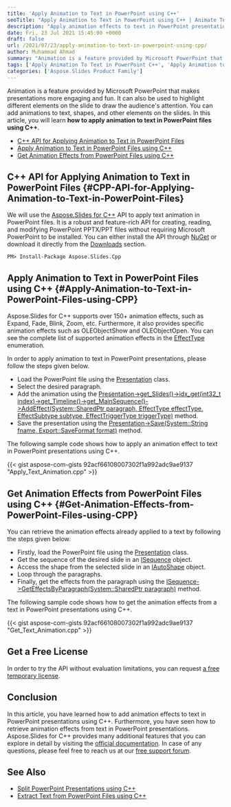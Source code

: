 ```yaml
---
title: 'Apply Animation to Text in PowerPoint using C++'
seoTitle: "Apply Animation to Text in PowerPoint using C++ | Animate Text in Slides"
description: "Apply animation effects to text in PowerPoint presentations using C++. You can also retrieve the animations already applied to the text."
date: Fri, 23 Jul 2021 15:45:00 +0000
draft: false
url: /2021/07/23/apply-animation-to-text-in-powerpoint-using-cpp/
author: Muhammad Ahmad
summary: "Animation is a feature provided by Microsoft PowerPoint that makes presentations more engaging and fun. It can also be used to highlight different elements on the slide to draw the audience's attention. You can add animations to text, shapes, and other elements on the slides. In this article, you will learn **how to apply animation to text in PowerPoint files using C++**."
tags: ['Apply Animation To Text in PowerPoint C++', 'Apply Animation to Text in PPT C++', 'Apply Animation to Text in PPTX C++']
categories: ['Aspose.Slides Product Family']
---
```


Animation is a feature provided by Microsoft PowerPoint that makes presentations more engaging and fun. It can also be used to highlight different elements on the slide to draw the audience's attention. You can add animations to text, shapes, and other elements on the slides. In this article, you will learn **how to apply animation to text in PowerPoint files using C++**.

*   [C++ API for Applying Animation to Text in PowerPoint Files][1]
*   [Apply Animation to Text in PowerPoint Files using C++][2]
*   [Get Animation Effects from PowerPoint Files using C++][3]

## C++ API for Applying Animation to Text in PowerPoint Files {#CPP-API-for-Applying-Animation-to-Text-in-PowerPoint-Files}

We will use the [Aspose.Slides for C++][4] API to apply text animation in PowerPoint files. It is a robust and feature-rich API for creating, reading, and modifying PowerPoint PPTX/PPT files without requiring Microsoft PowerPoint to be installed. You can either install the API through [NuGet][5] or download it directly from the [Downloads][6] section.

```
PM> Install-Package Aspose.Slides.Cpp
```

## Apply Animation to Text in PowerPoint Files using C++ {#Apply-Animation-to-Text-in-PowerPoint-Files-using-CPP}

Aspose.Slides for C++ supports over 150+ animation effects, such as Expand, Fade, Blink, Zoom, etc. Furthermore, it also provides specific animation effects such as OLEObjectShow and OLEObjectOpen. You can see the complete list of supported animation effects in the [EffectType][7] enumeration.

In order to apply animation to text in PowerPoint presentations, please follow the steps given below.

*   Load the PowerPoint file using the [Presentation][8] class.
*   Select the desired paragraph.
*   Add the animation using the [Presentation->get\_Slides()->idx\_get(int32\_t index)->get\_Timeline()->get\_MainSequence()->AddEffect(System::SharedPtr<IParagraph> paragraph, EffectType effectType, EffectSubtype subtype, EffectTriggerType triggerType)][9] method.
*   Save the presentation using the [Presentation->Save(System::String fname, Export::SaveFormat format)][10] method.

The following sample code shows how to apply an animation effect to text in PowerPoint presentations using C++.

{{< gist aspose-com-gists 92acf66108007302f1a992adc9ae9137 "Apply_Text_Animation.cpp" >}}

## Get Animation Effects from PowerPoint Files using C++ {#Get-Animation-Effects-from-PowerPoint-Files-using-CPP}

You can retrieve the animation effects already applied to a text by following the steps given below.

*   Firstly, load the PowerPoint file using the [Presentation][11] class.
*   Get the sequence of the desired slide in an [ISequence][12] object.
*   Access the shape from the selected slide in an [IAutoShape][13] object.
*   Loop through the paragraphs.
*   Finally, get the effects from the paragraph using the [ISequence->GetEffectsByParagraph(System::SharedPtr<IParagraph> paragraph)][14] method.

The following sample code shows how to get the animation effects from a text in PowerPoint presentations using C++.

{{< gist aspose-com-gists 92acf66108007302f1a992adc9ae9137 "Get_Text_Animation.cpp" >}}

## Get a Free License

In order to try the API without evaluation limitations, you can request [a free temporary license][15].

## Conclusion

In this article, you have learned how to add animation effects to text in PowerPoint presentations using C++. Furthermore, you have seen how to retrieve animation effects from text in PowerPoint presentations. Aspose.Slides for C++ provides many additional features that you can explore in detail by visiting the [official documentation][16]. In case of any questions, please feel free to reach us at our [free support forum][17].

## See Also

*   [Split PowerPoint Presentations using C++][18]
*   [Extract Text from PowerPoint Files using C++][19]




[1]: #CPP-API-for-Applying-Animation-to-Text-in-PowerPoint-Files
[2]: #Apply-Animation-to-Text-in-PowerPoint-Files-using-CPP
[3]: #Get-Animation-Effects-from-PowerPoint-Files-using-CPP
[4]: https://products.aspose.com/slides/cpp
[5]: https://www.nuget.org/packages/Aspose.Slides.Cpp
[6]: https://downloads.aspose.com/slides/cpp
[7]: https://apireference.aspose.com/slides/cpp/namespace/aspose.slides.animation#ae0da11508d382465aa4e7a011df1bf31
[8]: https://apireference.aspose.com/slides/cpp/class/aspose.slides.presentation
[9]: https://apireference.aspose.com/slides/cpp/class/aspose.slides.animation.i_sequence#a5e149e1c5a3c642cf14f8656aae74575
[10]: https://apireference.aspose.com/slides/cpp/class/aspose.slides.presentation#afcd59ec697bf05c10f78c3869de2ec9e
[11]: https://apireference.aspose.com/slides/cpp/class/aspose.slides.presentation
[12]: https://apireference.aspose.com/slides/cpp/class/aspose.slides.animation.i_sequence
[13]: https://apireference.aspose.com/slides/cpp/class/aspose.slides.i_auto_shape
[14]: https://apireference.aspose.com/slides/cpp/class/aspose.slides.animation.i_sequence#a75a56ec1ea4e95b421fbce6dcbcbaf11
[15]: https://purchase.aspose.com/temporary-license
[16]: https://docs.aspose.com/slides/cpp/
[17]: https://forum.aspose.com/c/slides/11
[18]: https://blog.aspose.com/2021/07/09/split-powerpoint-presentations-using-cpp/
[19]: https://blog.aspose.com/2021/04/10/extract-text-from-powerpoint-files-using-cpp/






